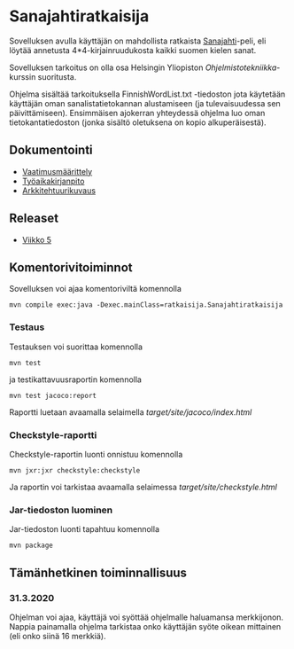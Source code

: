 # Sanajahtiratkaisija

Sovelluksen avulla käyttäjän on mahdollista ratkaista [Sanajahti](https://fi.wikipedia.org/wiki/Sanajahti)-peli, eli löytää annetusta 4\*4-kirjainruudukosta kaikki suomen kielen sanat.

Sovelluksen tarkoitus on olla osa Helsingin Yliopiston *Ohjelmistotekniikka*-kurssin suoritusta.

Ohjelma sisältää tarkoituksella FinnishWordList.txt -tiedoston jota käytetään käyttäjän oman sanalistatietokannan alustamiseen (ja tulevaisuudessa sen päivittämiseen). Ensimmäisen ajokerran yhteydessä ohjelma luo oman tietokantatiedoston (jonka sisältö oletuksena on kopio alkuperäisestä).

## Dokumentointi
- [Vaatimusmäärittely](https://github.com/tibe314/ot-harjoitustyo/blob/master/dokumentointi/vaatimusmaarittely.md)
- [Työaikakirjanpito](https://github.com/tibe314/ot-harjoitustyo/blob/master/dokumentointi/tuntikirjanpito.md)
- [Arkkitehtuurikuvaus](https://github.com/tibe314/ot-harjoitustyo/blob/master/dokumentointi/arkkitehtuuri.md)

## Releaset
- [Viikko 5](https://github.com/tibe314/ot-harjoitustyo/releases/tag/viikko5)

## Komentorivitoiminnot
Sovelluksen voi ajaa komentoriviltä komennolla
```
mvn compile exec:java -Dexec.mainClass=ratkaisija.Sanajahtiratkaisija
```
### Testaus
Testauksen voi suorittaa komennolla
```
mvn test
```
ja testikattavuusraportin komennolla
```
mvn test jacoco:report
```
Raportti luetaan avaamalla selaimella _target/site/jacoco/index.html_
### Checkstyle-raportti
Checkstyle-raportin luonti onnistuu komennolla
```
mvn jxr:jxr checkstyle:checkstyle
```
Ja raportin voi tarkistaa avaamalla selaimessa _target/site/checkstyle.html_

### Jar-tiedoston luominen
Jar-tiedoston luonti tapahtuu komennolla
```
mvn package
```

## Tämänhetkinen toiminnallisuus

### 31.3.2020

Ohjelman voi ajaa, käyttäjä voi syöttää ohjelmalle haluamansa merkkijonon. Nappia painamalla ohjelma tarkistaa onko käyttäjän syöte oikean mittainen (eli onko siinä 16 merkkiä).
